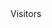 <span class="flex items-center">
  <Indicator size="sm" color="orange" class="me-1.5" />Visitors
</span>